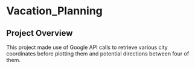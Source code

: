 # Vacation_Planning

## Project Overview
This project made use of Google API calls to retrieve various city coordinates before plotting them and potential directions between four of them.